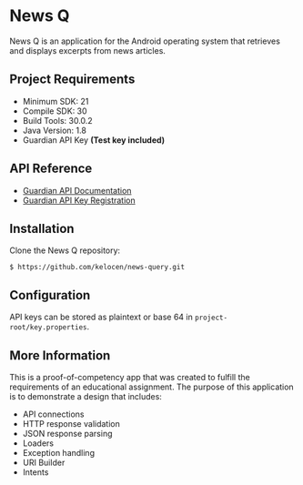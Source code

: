 # News Q

News Q is an application for the Android operating system that retrieves and displays excerpts from news articles.

## Project Requirements
* Minimum SDK: 21
* Compile SDK: 30
* Build Tools: 30.0.2
* Java Version: 1.8
* Guardian API Key **(Test key included)**

## API Reference
* [Guardian API Documentation](https://open-platform.theguardian.com/documentation/)
* [Guardian API Key Registration](https://open-platform.theguardian.com/access/)

## Installation
Clone the News Q repository:

`$ https://github.com/kelocen/news-query.git`

## Configuration
API keys can be stored as plaintext or base 64 in `project-root/key.properties`.

## More Information
This is a proof-of-competency app that was created to fulfill the requirements of an educational assignment. The purpose of this application is to demonstrate a design that includes:
* API connections
* HTTP response validation
* JSON response parsing
* Loaders 
* Exception handling
* URI Builder 
* Intents
